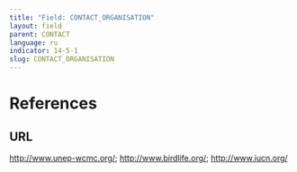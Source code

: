 ```yaml
---
title: "Field: CONTACT_ORGANISATION"
layout: field
parent: CONTACT
language: ru
indicator: 14-5-1
slug: CONTACT_ORGANISATION
---
```

# References

## URL

http://www.unep-wcmc.org/; http://www.birdlife.org/; http://www.iucn.org/